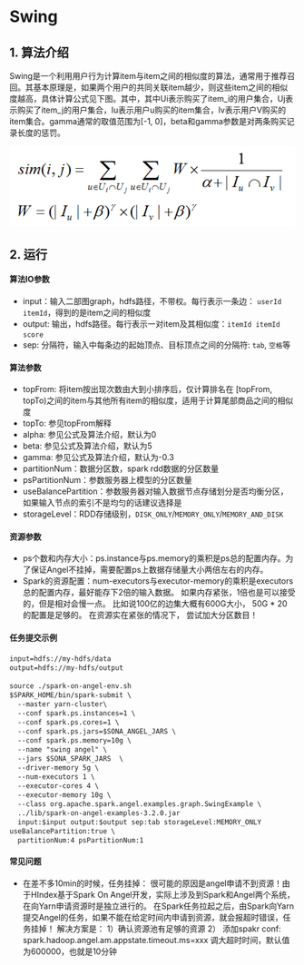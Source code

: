 # Swing
## 1. 算法介绍
Swing是一个利用用户行为计算item与item之间的相似度的算法，通常用于推荐召回。其基本原理是，如果两个用户的共同关联item越少，则这些item之间的相似度越高，具体计算公式见下图。其中，其中Ui表示购买了item_i的用户集合，Uj表示购买了item_j的用户集合，Iu表示用户u购买的item集合，Iv表示用户V购买的item集合。gamma通常的取值范围为[-1, 0]，beta和gamma参数是对两条购买记录长度的惩罚。

![swing](../../img/swing.png)

## 2. 运行
#### 算法IO参数

- input：输入二部图graph，hdfs路径，不带权。每行表示一条边： `userId itemId`，得到的是item之间的相似度
- output: 输出，hdfs路径。每行表示一对item及其相似度：`itemId itemId score`
- sep: 分隔符，输入中每条边的起始顶点、目标顶点之间的分隔符: `tab`, `空格`等

#### 算法参数

- topFrom: 将item按出现次数由大到小排序后，仅计算排名在 [topFrom, topTo)之间的item与其他所有item的相似度，适用于计算尾部商品之间的相似度
- topTo: 参见topFrom解释
- alpha: 参见公式及算法介绍，默认为0
- beta: 参见公式及算法介绍，默认为5
- gamma: 参见公式及算法介绍，默认为-0.3
- partitionNum：数据分区数，spark rdd数据的分区数量
- psPartitionNum：参数服务器上模型的分区数量
- useBalancePartition：参数服务器对输入数据节点存储划分是否均衡分区，如果输入节点的索引不是均匀的话建议选择是
- storageLevel：RDD存储级别，`DISK_ONLY`/`MEMORY_ONLY`/`MEMORY_AND_DISK`

#### 资源参数

- ps个数和内存大小：ps.instance与ps.memory的乘积是ps总的配置内存。为了保证Angel不挂掉，需要配置ps上数据存储量大小两倍左右的内存。
- Spark的资源配置：num-executors与executor-memory的乘积是executors总的配置内存，最好能存下2倍的输入数据。 如果内存紧张，1倍也是可以接受的，但是相对会慢一点。 比如说100亿的边集大概有600G大小， 50G * 20 的配置是足够的。 在资源实在紧张的情况下， 尝试加大分区数目！

#### 任务提交示例

```
input=hdfs://my-hdfs/data
output=hdfs://my-hdfs/output

source ./spark-on-angel-env.sh
$SPARK_HOME/bin/spark-submit \
  --master yarn-cluster\
  --conf spark.ps.instances=1 \
  --conf spark.ps.cores=1 \
  --conf spark.ps.jars=$SONA_ANGEL_JARS \
  --conf spark.ps.memory=10g \
  --name "swing angel" \
  --jars $SONA_SPARK_JARS  \
  --driver-memory 5g \
  --num-executors 1 \
  --executor-cores 4 \
  --executor-memory 10g \
  --class org.apache.spark.angel.examples.graph.SwingExample \
  ../lib/spark-on-angel-examples-3.2.0.jar
  input:$input output:$output sep:tab storageLevel:MEMORY_ONLY useBalancePartition:true \
  partitionNum:4 psPartitionNum:1
```

#### 常见问题
- 在差不多10min的时候，任务挂掉： 很可能的原因是angel申请不到资源！由于HIndex基于Spark On Angel开发，实际上涉及到Spark和Angel两个系统，在向Yarn申请资源时是独立进行的。 在Spark任务拉起之后，由Spark向Yarn提交Angel的任务，如果不能在给定时间内申请到资源，就会报超时错误，任务挂掉！ 解决方案是： 1）确认资源池有足够的资源 2） 添加spakr conf: spark.hadoop.angel.am.appstate.timeout.ms=xxx 调大超时时间，默认值为600000，也就是10分钟


